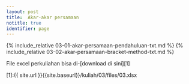 ```yaml
---
layout: post 
title:  Akar-akar persamaan
notitle: true
identifier: page 
---
```


{% include_relative 03-01-akar-persamaan-pendahuluan-txt.md %}
{% include_relative 03-02-akar-persamaan-bracket-method-txt.md %}

File excel perkuliahan bisa  di-[download di sini][1]

[1]:{{ site.url }}{{site.baseurl}}/kuliah/03/files/03.xlsx